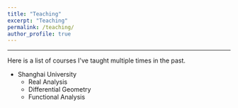 ```yaml
---
title: "Teaching"
excerpt: "Teaching"
permalink: /teaching/
author_profile: true
---
```

 

<hr>

Here is a list of courses I've taught multiple times in the past.

* Shanghai University
    * Real Analysis
    * Differential Geometry
    * Functional Analysis
    
 
